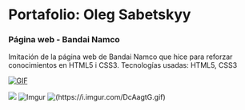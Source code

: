 # Portafolio: Oleg Sabetskyy
### Página web - Bandai Namco
Imitación de la página web de Bandai Namco que hice para reforzar conocimientos en HTML5 i CSS3.
Tecnologías usadas: HTML5, CSS3

[![GIF](https://i.imgur.com/DcAagtG.gif)](https://youtu.be/TeCdlfU-mBU)

![](http://i.imgur.com/Ssfp7.gif)
![Imgur](https://i.imgur.com/cBC0VEb.gifv)
![(https://i.imgur.com/DcAagtG.gif)](https://youtu.be/TeCdlfU-mBU)

